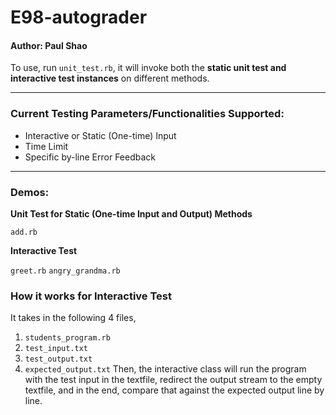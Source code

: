 # E98-autograder
#### Author: Paul Shao

To use, run `unit_test.rb`, it will invoke both the **static unit test and interactive test instances** on different methods.
______________________________________________________________________________________________________________________________
### Current Testing Parameters/Functionalities Supported:

* Interactive or Static (One-time) Input
* Time Limit
* Specific by-line Error Feedback

______________________________________________________________________________________________________________________________

### Demos:

**Unit Test for Static (One-time Input and Output) Methods**

`add.rb`

**Interactive Test**

`greet.rb`
`angry_grandma.rb`

### How it works for Interactive Test
It takes in the following 4 files, 
1. `students_program.rb`
2. `test_input.txt`
3. `test_output.txt`
4. `expected_output.txt`
Then, the interactive class will run the program with the test input in the textfile, redirect the output stream to the empty textfile, and in the end, compare that against the expected output line by line. 

